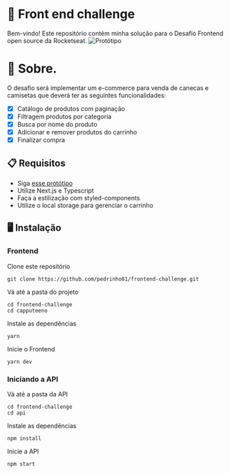 # 🚀 Front end challenge

Bem-vindo! Este repositório contém minha solução para o Desafio Frontend open source da Rocketseat.
![Protótipo](https://storage.googleapis.com/xesque-dev/challenge-images/prototipo.png?42)

# 🧠 Sobre.

O desafio será implementar um e-commerce para venda de canecas e camisetas que deverá ter as seguintes funcionalidades:

- [X] Catálogo de produtos com paginação
- [X] Filtragem produtos por categoria
- [X] Busca por nome do produto
- [X] Adicionar e remover produtos do carrinho
- [X] Finalizar compra

## 📋 Requisitos

- Siga [esse protótipo](https://www.figma.com/file/rET9F2CeUEJdiVN7JRu993/E-commerce---capputeeno?node-id=680%3A6449)
- Utilize Next.js e Typescript
- Faça a estilização com styled-components
- Utilize o local storage para gerenciar o carrinho

## 🖥️ Instalação 

### Frontend
 Clone este repositório

    git clone https://github.com/pedrinho81/frontend-challenge.git

  Vá até a pasta do projeto

    cd frontend-challenge
    cd capputeeno

  Instale as dependências

    yarn

   Inicie o Frontend

    yarn dev

### Iniciando a API

   Vá até a pasta da API

    cd frontend-challenge
    cd api

   Instale as dependências

    npm install

   Inicie a API

    npm start
